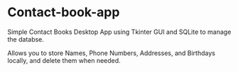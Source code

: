 # Contact-book-app
 Simple Contact Books Desktop App using Tkinter GUI and SQLite to manage the databse.

 Allows you to store Names, Phone Numbers, Addresses, and Birthdays locally, and delete them when needed.
